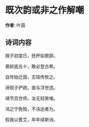 # 既次韵或非之作解嘲

**作者**: 叶茵

## 诗词内容

揆子初度日，抚杯拟歌辞。

衰龄逾五十，敢必登古希。

自传始迁固，志铭传牧之。

谛观子俨疏，直与浮世违。

靖节百世师，汝无轻笑嗤。

讳之宁免殁，不讳达者为。

假我以耆艾，年年续斯诗。

